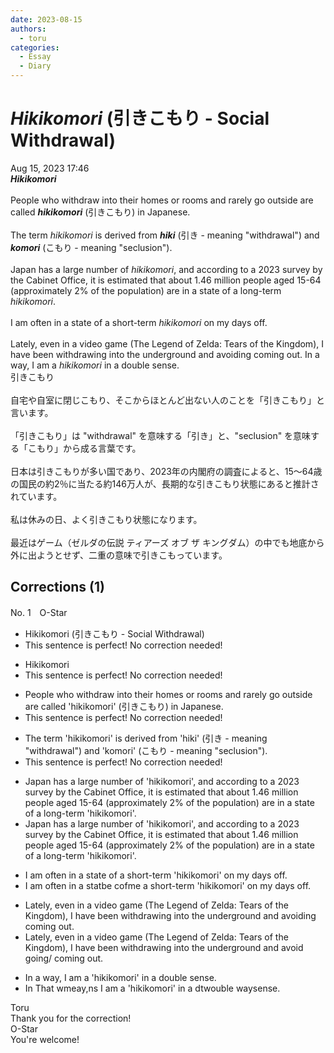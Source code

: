 ```yaml
---
date: 2023-08-15
authors:
  - toru
categories:
  - Essay
  - Diary
---
```


<h1 id="subject_show"><strong><em>Hikikomori</strong></em> (引きこもり - Social Withdrawal)</h1>
<div class="date">Aug 15, 2023 17:46</div>
<div id="post"><div id="body_show_ori">
<strong><em>Hikikomori</strong></em><br/><br/>People who withdraw into their homes or rooms and rarely go outside are called <strong><em>hikikomori</em></strong> (引きこもり) in Japanese.<br/><br/>The term <em>hikikomori</em> is derived from <strong><em>hiki</em></strong> (引き - meaning "withdrawal") and <strong><em>komori</em></strong> (こもり - meaning "seclusion").<br/><br/>Japan has a large number of <em>hikikomori</em>, and according to a 2023 survey by the Cabinet Office, it is estimated that about 1.46 million people aged 15-64 (approximately 2% of the population) are in a state of a long-term <em>hikikomori</em>.<br/><br/>I am often in a state of a short-term <em>hikikomori</em> on my days off.<br/><br/>Lately, even in a video game (The Legend of Zelda: Tears of the Kingdom), I have been withdrawing into the underground and avoiding coming out. In a way, I am a <em>hikikomori</em> in a double sense.
</div></div>

<!-- more -->

<div id="post_ja"><div id="body_show_mo">
引きこもり<br/><br/>自宅や自室に閉じこもり、そこからほとんど出ない人のことを「引きこもり」と言います。<br/><br/>「引きこもり」は "withdrawal" を意味する「引き」と、"seclusion" を意味する「こもり」から成る言葉です。<br/><br/>日本は引きこもりが多い国であり、2023年の内閣府の調査によると、15～64歳の国民の約2％に当たる約146万人が、長期的な引きこもり状態にあると推計されています。<br/><br/>私は休みの日、よく引きこもり状態になります。<br/><br/>最近はゲーム（ゼルダの伝説 ティアーズ オブ ザ キングダム）の中でも地底から外に出ようとせず、二重の意味で引きこもっています。
</div></div>

## Corrections (1)
<div id="block"><div class="first_name"> No. 1　<span class="just_name">O-Star</span></div><div id="block2">
<ul class="correction_field">
<li class="incorrect">Hikikomori (引きこもり - Social Withdrawal)</li>
<li class="corrected perfect">This sentence is perfect! No correction needed!</li>
</ul>
<ul class="correction_field">
<li class="incorrect">Hikikomori</li>
<li class="corrected perfect">This sentence is perfect! No correction needed!</li>
</ul>
<ul class="correction_field">
<li class="incorrect">People who withdraw into their homes or rooms and rarely go outside are called 'hikikomori' (引きこもり) in Japanese.</li>
<li class="corrected perfect">This sentence is perfect! No correction needed!</li>
</ul>
<ul class="correction_field">
<li class="incorrect">The term 'hikikomori' is derived from 'hiki' (引き - meaning "withdrawal") and 'komori' (こもり - meaning "seclusion").</li>
<li class="corrected perfect">This sentence is perfect! No correction needed!</li>
</ul>
<ul class="correction_field">
<li class="incorrect">Japan has a large number of 'hikikomori', and according to a 2023 survey by the Cabinet Office, it is estimated that about 1.46 million people aged 15-64 (approximately 2% of the population) are in a state of a long-term 'hikikomori'.</li>
<li class="corrected correct">
Japan has a large number of 'hikikomori', and according to a 2023 survey by the Cabinet Office, it is estimated that about 1.46 million people aged 15-64 (approximately 2% of the population) are <span class="f_gray"><span class="sline">in a state of a </span></span>long-term 'hikikomori'.
</li>
</ul>
<ul class="correction_field">
<li class="incorrect">I am often in a state of a short-term 'hikikomori' on my days off.</li>
<li class="corrected correct">
I <span class="f_gray"><span class="sline">am </span></span>often <span class="f_gray"><span class="sline">in a stat</span></span><span class="f_red">b</span>e<span class="f_gray"><span class="sline"> </span></span><span class="f_red">c</span>o<span class="f_gray"><span class="sline">f</span></span><span class="f_red">me</span> a short-term 'hikikomori' on my days off.
</li>
</ul>
<ul class="correction_field">
<li class="incorrect">Lately, even in a video game (The Legend of Zelda: Tears of the Kingdom), I have been withdrawing into the underground and avoiding coming out.</li>
<li class="corrected correct">
Lately, even in a video game (The Legend of Zelda: Tears of the Kingdom), I have been withdrawing into the underground and avoid<span class="f_red"> go</span>ing<span class="f_red">/</span><span class="f_gray"><span class="sline"> </span></span>coming out.
</li>
</ul>
<ul class="correction_field">
<li class="incorrect">In a way, I am a 'hikikomori' in a double sense.</li>
<li class="corrected correct">
<span class="f_gray"><span class="sline">In </span></span><span class="f_red">Th</span>a<span class="f_red">t</span> <span class="f_gray"><span class="sline">w</span></span><span class="f_red">me</span>a<span class="f_gray"><span class="sline">y,</span></span><span class="f_red">ns</span> I am a 'hikikomori' in <span class="f_gray"><span class="sline">a d</span></span><span class="f_red">tw</span>o<span class="f_gray"><span class="sline">uble</span></span> <span class="f_red">way</span>s<span class="f_gray"><span class="sline">ense</span></span>.<span class="f_red"> </span>
</li>
</ul>
</div><div class="name"><span class="just_name">Toru</span><br>
Thank you for the correction!
</div>
<div class="name"><span class="just_name">O-Star</span><br>
You're welcome!
</div>
</div>
